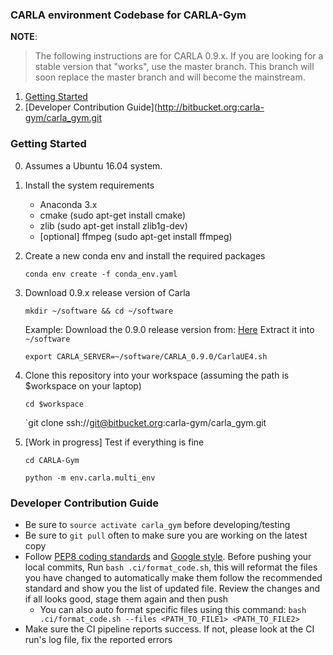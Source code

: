 ### CARLA environment Codebase for CARLA-Gym

**NOTE**:
> The following instructions are for CARLA 0.9.x.
If you are looking for a stable version that "works", use the master branch.
This branch will soon replace the master branch and will become the mainstream.

1. [Getting Started](#getting-started)
2. [Developer Contribution Guide](http://bitbucket.org:carla-gym/carla_gym.git

### Getting Started

0. Assumes a Ubuntu 16.04 system.
1. Install the system requirements
	- Anaconda 3.x
	- cmake (sudo apt-get install cmake)
	- zlib (sudo apt-get install zlib1g-dev)
	- [optional] ffmpeg (sudo apt-get install ffmpeg)
	
2. Create a new conda env and install the required packages

    `conda env create -f conda_env.yaml`
    
3. Download 0.9.x release version of Carla

    `mkdir ~/software && cd ~/software`

    Example: Download the 0.9.0 release version from: [Here](https://drive.google.com/open?id=1JprRbFf6UlvpqX98hQiUG9U4W_E-keiv)
    Extract it into `~/software`

    `export CARLA_SERVER=~/software/CARLA_0.9.0/CarlaUE4.sh`
    
4. Clone this repository into your workspace (assuming the path is $workspace on your laptop)

    `cd $workspace`

    `git clone ssh://git@bitbucket.org:carla-gym/carla_gym.git
    
5. [Work in progress] Test if everything is fine
 
    `cd CARLA-Gym`
    
    `python -m env.carla.multi_env`

### Developer Contribution Guide

- Be sure to `source activate carla_gym` before developing/testing
- Be sure to `git pull` often to make sure you are working on the latest copy
- Follow [PEP8 coding standards](https://www.python.org/dev/peps/pep-0008/) and [Google style](http://google.github.io/styleguide/pyguide.html). Before pushing your local commits, Run `bash .ci/format_code.sh`, this will reformat the files you have changed to automatically make them follow the recommended standard and show you the list of updated file. Review the changes and if all looks good, stage them again and then push
  - You can also auto format specific files using this command: `bash .ci/format_code.sh --files <PATH_TO_FILE1> <PATH_TO_FILE2>`
- Make sure the CI pipeline reports success. If not, please look at the CI run's log file, fix the reported errors

  
